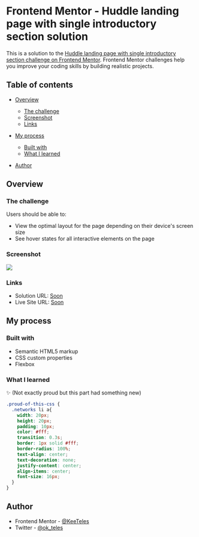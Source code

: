 # Frontend Mentor - Huddle landing page with single introductory section solution

This is a solution to the [Huddle landing page with single introductory section challenge on Frontend Mentor](https://www.frontendmentor.io/challenges/huddle-landing-page-with-a-single-introductory-section-B_2Wvxgi0). Frontend Mentor challenges help you improve your coding skills by building realistic projects. 

## Table of contents

- [Overview](#overview)
  - [The challenge](#the-challenge)
  - [Screenshot](#screenshot)
  - [Links](#links)
- [My process](#my-process)
  - [Built with](#built-with)
  - [What I learned](#what-i-learned)
  
  
- [Author](#author)




## Overview

### The challenge

Users should be able to:

- View the optimal layout for the page depending on their device's screen size
- See hover states for all interactive elements on the page

### Screenshot


<img src="./src/images/1.gif">


### Links

- Solution URL: [Soon](https://your-solution-url.com)
- Live Site URL: [Soon](https://your-live-site-url.com)

## My process

### Built with

- Semantic HTML5 markup
- CSS custom properties
- Flexbox


### What I learned

✨
(Not exactly proud but this part had something new)

```css
.proud-of-this-css {
  .networks li a{
    width: 20px;
    height: 20px;
    padding: 10px;
    color: #fff;
    transition: 0.3s;
    border: 1px solid #fff;
    border-radius: 100%;
    text-align: center;
    text-decoration: none;
    justify-content: center;
    align-items: center;
    font-size: 16px;
  }
}
```




## Author


- Frontend Mentor - [@KeeTeles](https://www.frontendmentor.io/profile/KeeTeles)
- Twitter - [@ok_teles](https://twitter.com/ok_teles)




